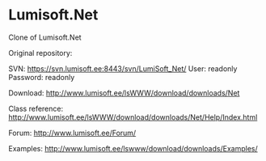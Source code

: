 Lumisoft.Net
============

Clone of Lumisoft.Net

Original repository:

SVN:
https://svn.lumisoft.ee:8443/svn/LumiSoft_Net/
User:     readonly
Password: readonly

Download:
http://www.lumisoft.ee/lsWWW/download/downloads/Net

Class reference:
http://www.lumisoft.ee/lsWWW/download/downloads/Net/Help/Index.html

Forum:
http://www.lumisoft.ee/Forum/

Examples:
http://www.lumisoft.ee/lswww/download/downloads/Examples/
